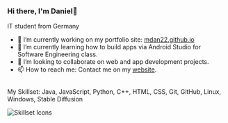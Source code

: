 ### Hi there, I'm Daniel👋
IT student from Germany
<!--
**mdan22/mdan22** is a ✨ _special_ ✨ repository because its `README.md` (this file) appears on your GitHub profile.

Here are some ideas to get you started:

- 🔭 I’m currently working on my portfolio site: <mdan22.github.io>
- 🌱 I’m currently learning ...
- 👯 I’m looking to collaborate on web and app development projects.
- 🤔 I’m looking for help with ...
- 💬 Ask me about ...
- 📫 How to reach me: ...
- 😄 Pronouns: ...
- ⚡ Fun fact: ...
-->

- 🔭 I’m currently working on my portfolio site: [mdan22.github.io](https://mdan22.github.io/)
- 🌱 I’m currently learning how to build apps via Android Studio for Software Engineering class.
- 👯 I’m looking to collaborate on web and app development projects.
- 📫 How to reach me: Contact me on my [website](https://mdan22.github.io/).

<p style="display: inline-block;">My Skillset: Java, JavaScript, Python, C++, HTML, CSS, Git, GitHub, Linux, Windows, Stable Diffusion</p>
<br />
<a href="https://mdan22.github.io/">
<img src="https://skillicons.dev/icons?i=java,js,python,cpp,html,css,git,github,linux,windows" alt="Skillset Icons" style="display: inline-block;"/>
<a/>
